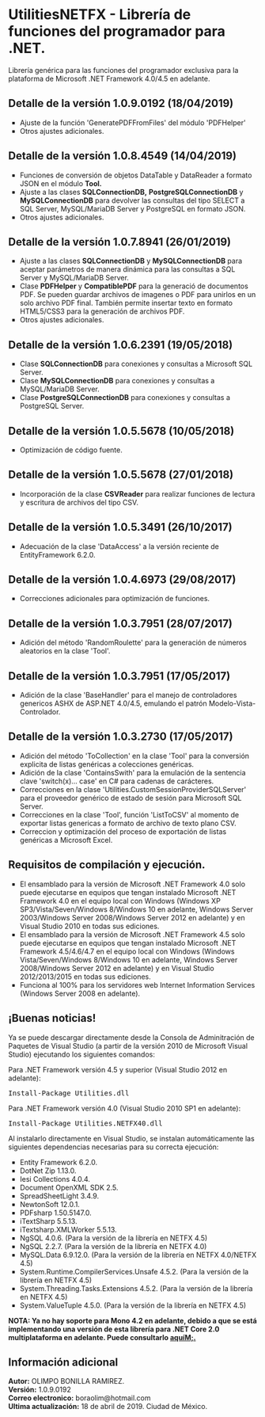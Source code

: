 <h1>UtilitiesNETFX - Librería de funciones del programador para .NET.</h1>
Librería genérica para las funciones del programador exclusiva para la plataforma de Microsoft .NET Framework 4.0/4.5 en adelante.

<h2>Detalle de la versión 1.0.9.0192 (18/04/2019)</h2>
<ul type="square">
  <li>Ajuste de la función 'GeneratePDFFromFiles' del módulo 'PDFHelper'</li>
  <li>Otros ajustes adicionales.</li>
</ul>

<h2>Detalle de la versión 1.0.8.4549 (14/04/2019)</h2>
<ul type="square">
  <li>Funciones de conversi&oacute;n de objetos DataTable y DataReader a formato JSON en el m&oacute;dulo <strong>Tool.</strong></li>
  <li>Ajuste a las clases <strong>SQLConnectionDB,</strong> <strong>PostgreSQLConnectionDB</strong> y <strong>MySQLConnectionDB</strong> para devolver las consultas del tipo SELECT a SQL Server, MySQL/MariaDB Server y PostgreSQL en formato JSON.</li>
  <li>Otros ajustes adicionales.</li>
</ul>

<h2>Detalle de la versión 1.0.7.8941 (26/01/2019)</h2>
<ul type="square">
  <li>Ajuste a las clases <strong>SQLConnectionDB</strong> y <strong>MySQLConnectionDB</strong> para aceptar par&aacute;metros de manera din&aacute;mica para las consultas a SQL Server y MySQL/MariaDB Server.</li>
  <li>Clase <strong>PDFHelper</strong> y <strong>CompatiblePDF</strong> para la generaci&oacute; de documentos PDF. Se pueden guardar archivos de imagenes o PDF para unirlos en un solo archivo PDF final. Tambi&eacute;n permite insertar texto en formato HTML5/CSS3 para la generaci&oacute;n de archivos PDF.</li>
  <li>Otros ajustes adicionales.</li>
</ul>

<h2>Detalle de la versión 1.0.6.2391 (19/05/2018)</h2>
<ul type="square">
  <li>Clase <strong>SQLConnectionDB</strong> para conexiones y consultas a Microsoft SQL Server.</li>
  <li>Clase <strong>MySQLConnectionDB</strong> para conexiones y consultas a MySQL/MariaDB Server.</li>
  <li>Clase <strong>PostgreSQLConnectionDB</strong> para conexiones y consultas a PostgreSQL Server.</li>
</ul>

<h2>Detalle de la versión 1.0.5.5678 (10/05/2018)</h2>
<ul type="square">
  <li>Optimizaci&oacute;n de c&oacute;digo fuente.</li>
</ul>

<h2>Detalle de la versión 1.0.5.5678 (27/01/2018)</h2>
<ul type="square">
  <li>Incorporación de la clase <strong>CSVReader</strong> para realizar funciones de lectura y escritura de archivos del tipo CSV.</li>
</ul>

<h2>Detalle de la versión 1.0.5.3491 (26/10/2017)</h2>
<ul type="square">
  <li>Adecuación de la clase 'DataAccess' a la versión reciente de EntityFramework 6.2.0.</li>
</ul>

<h2>Detalle de la versión 1.0.4.6973 (29/08/2017)</h2>
<ul type="square">
  <li>Correcciones adicionales para optimización de funciones.</li>
</ul>

<h2>Detalle de la versión 1.0.3.7951 (28/07/2017)</h2>
<ul type="square">
  <li>Adici&oacute;n del m&eacute;todo 'RandomRoulette' para la generación de números aleatorios en la clase 'Tool'.</li>
</ul>

<h2>Detalle de la versión 1.0.3.7951 (17/05/2017)</h2>
<ul type="square">
  <li>Adición de la clase 'BaseHandler' para el manejo de controladores genericos ASHX de ASP.NET 4.0/4.5, emulando el patrón Modelo-Vista-Controlador.</li>
</ul>

<h2>Detalle de la versión 1.0.3.2730 (17/05/2017)</h2>
<ul type="square">
  <li>Adición del m&eacute;todo 'ToCollection<T>' en la clase 'Tool' para la conversión explicita de listas genéricas a colecciones genéricas.</li>
  <li>Adición de la clase 'ContainsSwith' para la emulación de la sentencia clave 'switch(x)... case' en C# para cadenas de carácteres.</li>
  <li>Correcciones en la clase 'Utilities.CustomSessionProviderSQLServer' para el proveedor genérico de estado de sesión para Microsoft SQL Server.</li>
  <li>Correcciones en la clase 'Tool', función 'ListToCSV' al momento de exportar listas genericas a formato de archivo de texto plano CSV.</li>
  <li>Correccion y optimización del proceso de exportación de listas genéricas a Microsoft Excel.</li>
</ul>


<h2>Requisitos de compilación y ejecución.</h2>
<ul type="square">
  <li>El ensamblado para la versión de Microsoft .NET Framework 4.0 solo puede ejecutarse en equipos que tengan instalado Microsoft .NET Framework 4.0 en el equipo local con Windows (Windows XP SP3/Vista/Seven/Windows 8/Windows 10 en adelante, Windows Server 2003/Windows Server 2008/Windows Server 2012 en adelante) y en Visual Studio 2010 en todas sus ediciones.</li>
  <li>El ensamblado para la versión de Microsoft .NET Framework 4.5 solo puede ejecutarse en equipos que tengan instalado Microsoft .NET Framework 4.5/4.6/4.7 en el equipo local con Windows (Windows Vista/Seven/Windows 8/Windows 10 en adelante, Windows Server 2008/Windows Server 2012 en adelante) y en Visual Studio 2012/2013/2015 en todas sus ediciones.</li>
  <li>Funciona al 100% para los servidores web Internet Information Services (Windows Server 2008 en adelante).</li>
</ul>

<h2>¡Buenas noticias!</h2>
<p>Ya se puede descargar directamente desde la Consola de Adminitraci&oacute;n de Paquetes de Visual Studio (a partir de la versi&oacute;n 2010 de Microsoft Visual Studio) ejecutando los siguientes comandos:</p>

<p>Para .NET Framework versi&oacute;n 4.5 y superior (Visual Studio 2012 en adelante):</p>
<pre>Install-Package Utilities.dll</pre>

<p>Para .NET Framework versi&oacute;n 4.0 (Visual Studio 2010 SP1 en adelante):</p>
<pre>Install-Package Utilities.NETFX40.dll</pre>

<p>Al instalarlo directamente en Visual Studio, se instalan autom&aacuteticamente las siguientes dependencias necesarias para su correcta ejecuci&oacute;n:</p>

<ul type="square">
  <li>Entity Framework 6.2.0.</li>
  <li>DotNet Zip 1.13.0.</li>
  <li>Iesi Collections 4.0.4.</li>
  <li>Document OpenXML SDK 2.5.</li>
  <li>SpreadSheetLight 3.4.9.</li>
  <li>NewtonSoft 12.0.1.</li>
  <li>PDFsharp 1.50.5147.0.</li>
  <li>iTextSharp 5.5.13.</li>
  <li>iTextsharp.XMLWorker 5.5.13.</li>
  <li>NgSQL 4.0.6. (Para la versión de la librería en NETFX 4.5)</li>
  <li>NgSQL 2.2.7. (Para la versión de la librería en NETFX 4.0)</li>
  <li>MySQL.Data 6.9.12.0. (Para la versión de la librería en NETFX 4.0/NETFX 4.5)</li>
  <li>System.Runtime.CompilerServices.Unsafe 4.5.2. (Para la versión de la librería en NETFX 4.5)</li>
  <li>System.Threading.Tasks.Extensions 4.5.2. (Para la versión de la librería en NETFX 4.5)</li>
  <li>System.ValueTuple 4.5.0. (Para la versión de la librería en NETFX 4.5)</li>
</ul>  

<p><strong>NOTA: Ya no hay soporte para Mono 4.2 en adelante, debido a que se est&aacute; implementando una versi&oacuten de esta librer&iacute;a para .NET Core 2.0 multiplataforma en adelante. Puede consultarlo <a href="https://github.com/boraolim/UtilitiesNETFXCore">aqu&iacuteM;.</a></strong></p>

<h2>Información adicional</h2>
<strong>Autor:</strong> OLIMPO BONILLA RAMIREZ.<br/>
<strong>Versión:</strong> 1.0.9.0192<br/>
<strong>Correo electronico:</strong> boraolim@hotmail.com <br />
<strong>Ultima actualización:</strong> 18 de abril de 2019. Ciudad de M&eacute;xico.
